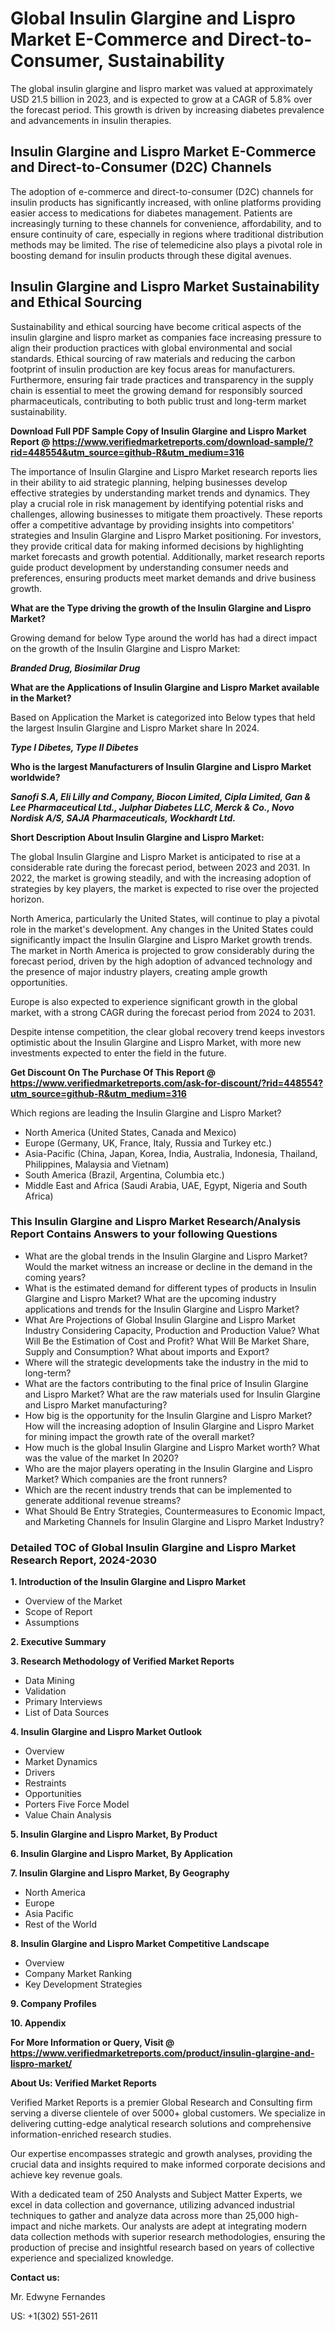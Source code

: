 <h1>Global Insulin Glargine and Lispro Market E-Commerce and Direct-to-Consumer, Sustainability</h1><p class=""><p>The global insulin glargine and lispro market was valued at approximately USD 21.5 billion in 2023, and is expected to grow at a CAGR of 5.8% over the forecast period. This growth is driven by increasing diabetes prevalence and advancements in insulin therapies.</p><h2>Insulin Glargine and Lispro Market E-Commerce and Direct-to-Consumer (D2C) Channels</h2><p>The adoption of e-commerce and direct-to-consumer (D2C) channels for insulin products has significantly increased, with online platforms providing easier access to medications for diabetes management. Patients are increasingly turning to these channels for convenience, affordability, and to ensure continuity of care, especially in regions where traditional distribution methods may be limited. The rise of telemedicine also plays a pivotal role in boosting demand for insulin products through these digital avenues.</p><h2>Insulin Glargine and Lispro Market Sustainability and Ethical Sourcing</h2><p>Sustainability and ethical sourcing have become critical aspects of the insulin glargine and lispro market as companies face increasing pressure to align their production practices with global environmental and social standards. Ethical sourcing of raw materials and reducing the carbon footprint of insulin production are key focus areas for manufacturers. Furthermore, ensuring fair trade practices and transparency in the supply chain is essential to meet the growing demand for responsibly sourced pharmaceuticals, contributing to both public trust and long-term market sustainability.</p></p><p class=""><strong>Download Full PDF Sample Copy of Insulin Glargine and Lispro Market Report @ <a href="https://www.verifiedmarketreports.com/download-sample/?rid=448554&utm_source=github-R&utm_medium=316" target="_blank">https://www.verifiedmarketreports.com/download-sample/?rid=448554&utm_source=github-R&utm_medium=316</a></strong></p><p>The importance of&nbsp;Insulin Glargine and Lispro Market research reports lies in their ability to aid strategic planning, helping businesses develop effective strategies by understanding market trends and dynamics. They play a crucial role in risk management by identifying potential risks and challenges, allowing businesses to mitigate them proactively. These reports offer a competitive advantage by providing insights into competitors' strategies and Insulin Glargine and Lispro Market positioning. For investors, they provide critical data for making informed decisions by highlighting market forecasts and growth potential. Additionally, market research reports guide product development by understanding consumer needs and preferences, ensuring products meet market demands and drive business growth.</p><p><strong>What are the&nbsp;Type driving the growth of the Insulin Glargine and Lispro Market?</strong></p><p id="" class="">Growing demand for below Type around the world has had a direct impact on the growth of the Insulin Glargine and Lispro Market:</p><p class=""><em><strong>Branded Drug, Biosimilar Drug</strong></em></p><p class=""><strong>What are the&nbsp;Applications&nbsp;of Insulin Glargine and Lispro Market available in the Market?</strong></p><p id="" class="">Based on Application the Market is categorized into Below types that held the largest Insulin Glargine and Lispro Market share In 2024.</p><p class=""><em><strong>Type I Dibetes, Type II Dibetes</strong></em></p><p class=""><strong>Who is the largest Manufacturers of Insulin Glargine and Lispro Market worldwide?</strong></p><p><em><strong>Sanofi S.A, Eli Lilly and Company, Biocon Limited, Cipla Limited, Gan & Lee Pharmaceutical Ltd., Julphar Diabetes LLC, Merck & Co., Novo Nordisk A/S, SAJA Pharmaceuticals, Wockhardt Ltd.</strong></em></p><p id="" class=""><strong>Short Description About Insulin Glargine and Lispro Market:</strong></p><p>The global Insulin Glargine and Lispro Market is anticipated to rise at a considerable rate during the forecast period, between 2023 and 2031. In 2022, the market is growing steadily, and with the increasing adoption of strategies by key players, the market is expected to rise over the projected horizon.</p><p>North America, particularly the United States, will continue to play a pivotal role in the market's development. Any changes in the United States could significantly impact the Insulin Glargine and Lispro Market growth trends. The market in North America is projected to grow considerably during the forecast period, driven by the high adoption of advanced technology and the presence of major industry players, creating ample growth opportunities.</p><p>Europe is also expected to experience significant growth in the global market, with a strong CAGR during the forecast period from 2024 to 2031.</p><p>Despite intense competition, the clear global recovery trend keeps investors optimistic about the Insulin Glargine and Lispro Market, with more new investments expected to enter the field in the future.</p><p id="" class=""><strong>Get Discount On The Purchase Of This Report @ <a href="https://www.verifiedmarketreports.com/ask-for-discount/?rid=448554?utm_source=github-R&utm_medium=316" target="_blank">https://www.verifiedmarketreports.com/ask-for-discount/?rid=448554?utm_source=github-R&utm_medium=316</a></strong></p><p class="">Which regions are leading the Insulin Glargine and Lispro Market?</p><ul><li>North America (United States, Canada and Mexico)</li><li>Europe (Germany, UK, France, Italy, Russia and Turkey etc.)</li><li>Asia-Pacific (China, Japan, Korea, India, Australia, Indonesia, Thailand, Philippines, Malaysia and Vietnam)</li><li>South America (Brazil, Argentina, Columbia etc.)</li><li>Middle East and Africa (Saudi Arabia, UAE, Egypt, Nigeria and South Africa)</li></ul><h3 id="" class="">This Insulin Glargine and Lispro Market Research/Analysis Report Contains Answers to your following Questions</h3><ul><li>What are the global trends in the Insulin Glargine and Lispro Market? Would the market witness an increase or decline in the demand in the coming years?</li><li>What is the estimated demand for different types of products in Insulin Glargine and Lispro Market? What are the upcoming industry applications and trends for the Insulin Glargine and Lispro Market?</li><li>What Are Projections of Global Insulin Glargine and Lispro Market Industry Considering Capacity, Production and Production Value? What Will Be the Estimation of Cost and Profit? What Will Be Market Share, Supply and Consumption? What about imports and Export?</li><li>Where will the strategic developments take the industry in the mid to long-term?</li><li>What are the factors contributing to the final price of Insulin Glargine and Lispro Market? What are the raw materials used for Insulin Glargine and Lispro Market manufacturing?</li><li>How big is the opportunity for the Insulin Glargine and Lispro Market? How will the increasing adoption of Insulin Glargine and Lispro Market for mining impact the growth rate of the overall market?</li><li>How much is the global Insulin Glargine and Lispro Market worth? What was the value of the market In 2020?</li><li>Who are the major players operating in the Insulin Glargine and Lispro Market? Which companies are the front runners?</li><li>Which are the recent industry trends that can be implemented to generate additional revenue streams?</li><li>What Should Be Entry Strategies, Countermeasures to Economic Impact, and Marketing Channels for Insulin Glargine and Lispro Market Industry?</li></ul><h3 id="" class="">Detailed TOC of Global Insulin Glargine and Lispro Market Research Report, 2024-2030</h3><p id="" class=""><strong>1. Introduction of the Insulin Glargine and Lispro Market</strong></p><ul><li>Overview of the Market</li><li>Scope of Report</li><li>Assumptions</li></ul><p id="" class=""><strong>2. Executive Summary</strong></p><p id="" class=""><strong>3. Research Methodology of Verified Market Reports</strong></p><ul><li>Data Mining</li><li>Validation</li><li>Primary Interviews</li><li>List of Data Sources</li></ul><p id="" class=""><strong>4. Insulin Glargine and Lispro Market Outlook</strong></p><ul><li>Overview</li><li>Market Dynamics</li><li>Drivers</li><li>Restraints</li><li>Opportunities</li><li>Porters Five Force Model</li><li>Value Chain Analysis</li></ul><p id="" class=""><strong>5. Insulin Glargine and Lispro Market, By Product</strong></p><p id="" class=""><strong>6. Insulin Glargine and Lispro Market, By Application</strong></p><p id="" class=""><strong>7. Insulin Glargine and Lispro Market, By Geography</strong></p><ul><li>North America</li><li>Europe</li><li>Asia Pacific</li><li>Rest of the World</li></ul><p id="" class=""><strong>8. Insulin Glargine and Lispro Market Competitive Landscape</strong></p><ul><li>Overview</li><li>Company Market Ranking</li><li>Key Development Strategies</li></ul><p id="" class=""><strong>9. Company Profiles</strong></p><p id="" class=""><strong>10. Appendix</strong></p><p id="" class=""><strong>For More Information or Query, Visit @ <a href="https://www.verifiedmarketreports.com/product/insulin-glargine-and-lispro-market/" target="_blank">https://www.verifiedmarketreports.com/product/insulin-glargine-and-lispro-market/</a></strong></p><p id="" class=""><strong>About Us: Verified Market Reports</strong></p><p id="" class="">Verified Market Reports is a premier Global Research and Consulting firm serving a diverse clientele of over 5000+ global customers. We specialize in delivering cutting-edge analytical research solutions and comprehensive information-enriched research studies.</p><p id="" class="">Our expertise encompasses strategic and growth analyses, providing the crucial data and insights required to make informed corporate decisions and achieve key revenue goals.</p><p id="" class="">With a dedicated team of 250 Analysts and Subject Matter Experts, we excel in data collection and governance, utilizing advanced industrial techniques to gather and analyze data across more than 25,000 high-impact and niche markets. Our analysts are adept at integrating modern data collection methods with superior research methodologies, ensuring the production of precise and insightful research based on years of collective experience and specialized knowledge.</p><p id="" class=""><strong>Contact us:</strong></p><p id="" class="">Mr. Edwyne Fernandes</p><p id="" class="">US: +1(302) 551-2611</p>